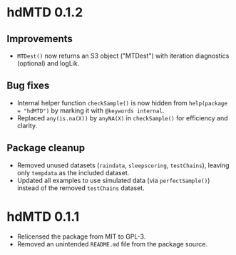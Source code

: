 # hdMTD 0.1.2

## Improvements
* `MTDest()` now returns an S3 object ("MTDest") with iteration diagnostics (optional) and logLik.

## Bug fixes
* Internal helper function `checkSample()` is now hidden from `help(package = "hdMTD")`
  by marking it with `@keywords internal`.
* Replaced `any(is.na(X))` by `anyNA(X)` in `checkSample()` for efficiency and clarity.

## Package cleanup
* Removed unused datasets (`raindata`, `sleepscoring`, `testChains`), leaving only `tempdata` as the included dataset.
* Updated all examples to use simulated data (via `perfectSample()`) instead of the removed `testChains` dataset.


# hdMTD 0.1.1

* Relicensed the package from MIT to GPL-3.
* Removed an unintended `README.md` file from the package source.

